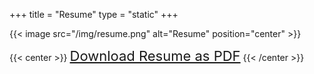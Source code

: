 +++
title = "Resume"
type = "static"
+++

{{< image src="/img/resume.png" alt="Resume" position="center" >}}

{{< center >}} <a style="font-size: 22px;" href="https://drive.google.com/file/d/183Iiex5fs1tH12xxkYF6BiE7iHO9-V2n/view">Download Resume as PDF</a> {{< /center >}}